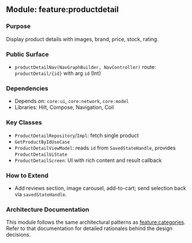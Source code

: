 ## Module: feature:productdetail

### Purpose
Display product details with images, brand, price, stock, rating.

### Public Surface
- `productDetailNav(NavGraphBuilder, NavController)` route: `productDetail/{id}` with arg `id` (Int)

### Dependencies
- Depends on: `core:ui`, `core:network`, `core:model`
- Libraries: Hilt, Compose, Navigation, Coil

### Key Classes
- `ProductDetailRepository`/`Impl`: fetch single product
- `GetProductByIdUseCase`
- `ProductDetailViewModel`: reads `id` from `SavedStateHandle`, provides `ProductDetailUiState`
- `ProductDetailScreen`: UI with rich content and result callback

### How to Extend
- Add reviews section, image carousel, add-to-cart; send selection back via `savedStateHandle`.

### Architecture Documentation
This module follows the same architectural patterns as [feature:categories](../categories/ARCHITECTURE.md). Refer to that documentation for detailed rationales behind the design decisions.


